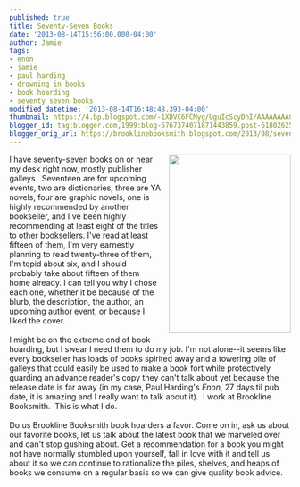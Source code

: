 ```yaml
---
published: true
title: Seventy-Seven Books
date: '2013-08-14T15:56:00.000-04:00'
author: Jamie
tags:
- enon
- jamie
- paul harding
- drowning in books
- book hoarding
- seventy seven books
modified_datetime: '2013-08-14T16:48:48.393-04:00'
thumbnail: https://4.bp.blogspot.com/-1XDVC6FCMyg/UguIcScyDhI/AAAAAAAACc8/zluJgAd_xwc/s72-c/ENON+Cover.JPG
blogger_id: tag:blogger.com,1999:blog-5767374071871443859.post-6180262525653747759
blogger_orig_url: https://brooklinebooksmith.blogspot.com/2013/08/seventy-seven-books.html
---
```


<a href="https://4.bp.blogspot.com/-1XDVC6FCMyg/UguIcScyDhI/AAAAAAAACc8/zluJgAd_xwc/s1600/ENON+Cover.JPG" imageanchor="1" style="clear: right; float: right; margin-bottom: 1em; margin-left: 1em;"><img border="0" height="320" src="https://4.bp.blogspot.com/-1XDVC6FCMyg/UguIcScyDhI/AAAAAAAACc8/zluJgAd_xwc/s320/ENON+Cover.JPG" width="218" /></a>I have seventy-seven books on or near my desk right now, mostly publisher galleys. &nbsp;Seventeen are for upcoming events, two are dictionaries, three are YA novels, four are graphic novels, one is highly recommended by another bookseller, and I've been highly recommending at least eight of the titles to other booksellers. I've read at least fifteen of them, I'm very earnestly planning to read twenty-three of them, I'm tepid about six, and I should probably take about fifteen of them home already. I can tell you why I chose each one, whether it be because of the blurb, the description, the author, an upcoming author event, or because I liked the cover. <br /><br />I might be on the extreme end of book hoarding, but I swear I need them to do my job. I'm not alone--it seems like every bookseller has loads of books spirited away and a towering pile of galleys that could easily be used to make a book fort while protectively guarding an advance reader's copy they can't talk about yet because the release date is far away (in my case, Paul Harding's <i>Enon</i>, 27 days til pub date, it is amazing and I really want to talk about it). &nbsp;I work at Brookline Booksmith. &nbsp;This is what I do.<br /><br />Do us Brookline Booksmith book hoarders a favor. Come on in, ask us about our favorite books, let us talk about the latest book that we marveled over and can't stop gushing about. Get a recommendation for a book you might not have normally stumbled upon yourself, fall in love with it and tell us about it so we can continue to rationalize the piles, shelves, and heaps of books we consume on a regular basis so we can give quality book advice.